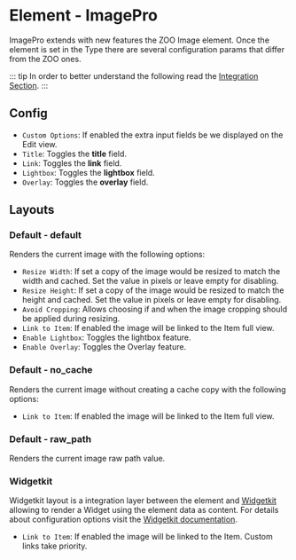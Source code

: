 # Element - ImagePro

ImagePro extends with new features the ZOO Image element. Once the element is set in the Type there are several configuration params that differ from the ZOO ones.

::: tip
In order to better understand the following read the [Integration Section](./integration.html).
:::

## Config

- `Custom Options`: If enabled the extra input fields be we displayed on the Edit view.
- `Title`: Toggles the **title** field.
- `Link`: Toggles the **link** field.
- `Lightbox`: Toggles the **lightbox** field.
- `Overlay`: Toggles the **overlay** field.

## Layouts

### Default - default

Renders the current image with the following options:

- `Resize Width`: If set a copy of the image would be resized to match the width and cached. Set the value in pixels or leave empty for disabling.
- `Resize Height`: If set a copy of the image would be resized to match the height and cached. Set the value in pixels or leave empty for disabling.
- `Avoid Cropping`: Allows choosing if and when the image cropping should be applied during resizing.
- `Link to Item`: If enabled the image will be linked to the Item full view.
- `Enable Lightbox`: Toggles the lightbox feature.
- `Enable Overlay`: Toggles the Overlay feature.

### Default - no_cache

Renders the current image without creating a cache copy with the following options:

- `Link to Item`: If enabled the image will be linked to the Item full view.

### Default - raw_path

Renders the current image raw path value.

### Widgetkit

Widgetkit layout is a integration layer between the element and [Widgetkit](http://yootheme.com/widgetkit) allowing to render a Widget using the element data as content. For details about configuration options visit the [Widgetkit documentation](https://yootheme.com/support/widgetkit/).

- `Link to Item`: If enabled the image will be linked to the Item. Custom links take priority.
